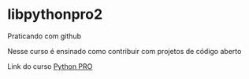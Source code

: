 # libpythonpro2
Praticando com github

Nesse curso é ensinado como contribuir com projetos de código aberto

Link do curso [Python PRO](https://pythonpro.appsopt.com/)